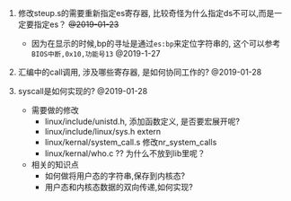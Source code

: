 1. 修改steup.s的需要重新指定es寄存器, 比较奇怪为什么指定ds不可以,而是一定要指定es？ ~~@2019-01-23~~
	* 因为在显示的时候,bp的寻址是通过`es:bp`来定位字符串的, 这个可以参考`BIOS中断,0x10,功能号13` @2019-1-27

2. 汇编中的call调用, 涉及哪些寄存器, 是如何协同工作的? @2019-01-28
3. syscall是如何实现的? @2019-01-28
	* 需要做的修改
		* linux/include/unistd.h, 添加函数定义, 是否要宏展开呢?
		* linux/include/linux/sys.h extern
		* linux/kernal/system_call.s 修改nr_system_calls
		* linux/kernal/who.c ?? 为什么不放到lib里呢？
	* 相关的知识点
		* 如何做将用户态的字符串,保存到内核态?
		* 用户态和内核态数据的双向传递,如何实现?